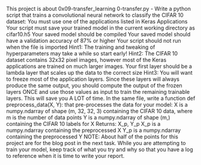 This project is about 0x09-transfer_learning
0-transfer.py - Write a python script that trains a convolutional neural network to classify the CIFAR 10 dataset:
You must use one of the applications listed in Keras Applications
Your script must save your trained model in the current working directory as cifar10.h5
Your saved model should be compiled
Your saved model should have a validation accuracy of 87% or higher
Your script should not run when the file is imported
Hint1: The training and tweaking of hyperparameters may take a while so start early!
Hint2: The CIFAR 10 dataset contains 32x32 pixel images, however most of the Keras applications are trained on much larger images. Your first layer should be a lambda layer that scales up the data to the correct size
Hint3: You will want to freeze most of the application layers. Since these layers will always produce the same output, you should compute the output of the frozen layers ONCE and use those values as input to train the remaining trainable layers. This will save you A LOT of time.
In the same file, write a function def preprocess_data(X, Y): that pre-processes the data for your model:
X is a numpy.ndarray of shape (m, 32, 32, 3) containing the CIFAR 10 data, where m is the number of data points
Y is a numpy.ndarray of shape (m,) containing the CIFAR 10 labels for X
Returns: X_p, Y_p
X_p is a numpy.ndarray containing the preprocessed X
Y_p is a numpy.ndarray containing the preprocessed Y
NOTE: About half of the points for this project are for the blog post in the next task. While you are attempting to train your model, keep track of what you try and why so that you have a log to reference when it is time to write your report.
